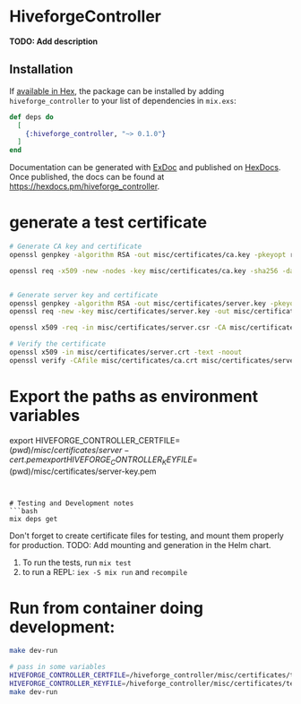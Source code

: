 # HiveforgeController

**TODO: Add description**

## Installation

If [available in Hex](https://hex.pm/docs/publish), the package can be installed
by adding `hiveforge_controller` to your list of dependencies in `mix.exs`:

```elixir
def deps do
  [
    {:hiveforge_controller, "~> 0.1.0"}
  ]
end
```

Documentation can be generated with [ExDoc](https://github.com/elixir-lang/ex_doc)
and published on [HexDocs](https://hexdocs.pm). Once published, the docs can
be found at <https://hexdocs.pm/hiveforge_controller>.

# generate a test certificate
```bash
# Generate CA key and certificate
openssl genpkey -algorithm RSA -out misc/certificates/ca.key -pkeyopt rsa_keygen_bits:2048

openssl req -x509 -new -nodes -key misc/certificates/ca.key -sha256 -days 365 -out misc/certificates/ca.crt -config misc/certificates/ca.conf


# Generate server key and certificate
openssl genpkey -algorithm RSA -out misc/certificates/server.key -pkeyopt rsa_keygen_bits:2048
openssl req -new -key misc/certificates/server.key -out misc/certificates/server.csr -config misc/certificates/server_csr.conf

openssl x509 -req -in misc/certificates/server.csr -CA misc/certificates/ca.crt -CAkey misc/certificates/ca.key -CAcreateserial -out misc/certificates/server.crt -days 365 -sha256 -extfile misc/certificates/server_csr.conf -extensions req_ext

# Verify the certificate
openssl x509 -in misc/certificates/server.crt -text -noout
openssl verify -CAfile misc/certificates/ca.crt misc/certificates/server.crt
```

# Export the paths as environment variables
export HIVEFORGE_CONTROLLER_CERTFILE=$(pwd)/misc/certificates/server-cert.pem
export HIVEFORGE_CONTROLLER_KEYFILE=$(pwd)/misc/certificates/server-key.pem
```


# Testing and Development notes
```bash
mix deps get
```
Don't forget to create certificate files for testing, and mount them properly for production. TODO: Add mounting and generation in the Helm chart.
1. To run the tests, run `mix test`
2. to run a REPL: `iex -S mix run` and `recompile`


# Run from container doing development:
```bash
make dev-run

# pass in some variables
HIVEFORGE_CONTROLLER_CERTFILE=/hiveforge_controller/misc/certificates/test-server-cert.pem \
HIVEFORGE_CONTROLLER_KEYFILE=/hiveforge_controller/misc/certificates/test-server-key.pem \
make dev-run
```
